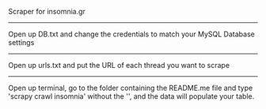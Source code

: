 Scraper for insomnia.gr

----

Open up DB.txt and change the credentials to match your MySQL Database settings

----

Open up urls.txt and put the URL of each thread you want to scrape

----

Open up terminal, go to the folder containing the README.me file and type 'scrapy crawl insomnia' without the '', and the data will populate your table.
